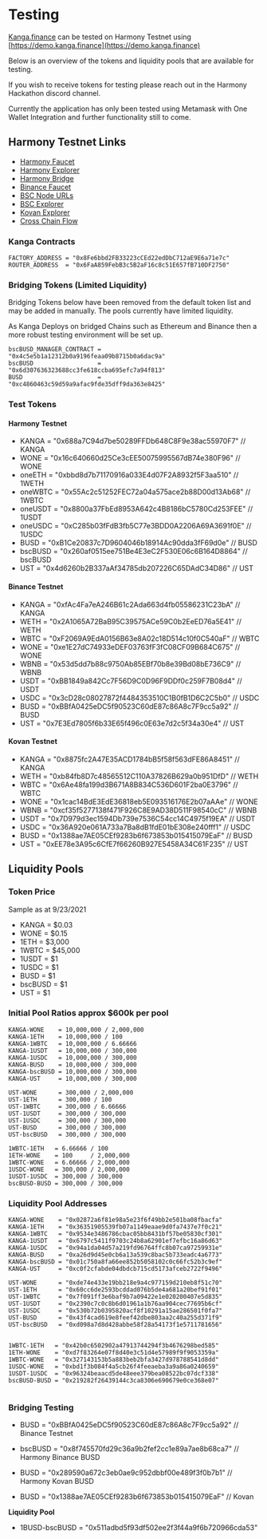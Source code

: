 # Testing

[Kanga.finance](https://kanga.finance) can be tested on Harmony Testnet using 
[https://demo.kanga.finance](https://demo.kanga.finance)

Below is an overview of the tokens and liquidity pools that are available for testing.

If you wish to receive tokens for testing please reach out in the Harmony Hackathon discord channel.

Currently the application has only been tested using Metamask with One Wallet Integration and further functionality still to come.

## Harmony Testnet Links

- [Harmony Faucet](https://faucet.pops.one/)
- [Harmony Explorer](https://explorer.pops.one/)
- [Harmony Bridge](https://testnet.bridge.hmny.io/erc20)
- [Binance Faucet](https://testnet.binance.org/faucet-smart)
- [BSC Node URLs](https://docs.binance.org/smart-chain/developer/rpc.html)
- [BSC Explorer](https://testnet.bscscan.com/address/0x8875fc2A47E35ACD1784bB5f58f563dFE86A8451#tokentxns)
- [Kovan Explorer](https://kovan.etherscan.io/)
- [Cross Chain Flow](https://miro.com/app/board/o9J_l1l6L0I=/)

### Kanga Contracts
```
FACTORY_ADDRESS = "0x8Fe6bbd2FB33223cCEd22edDbC712aE9E6a71e7c"
ROUTER_ADDRESS  = "0x6FaA859FebB3c5B2aF16c8c51E657fB710DF2750"
```

### Bridging Tokens (Limited Liquidity)
Bridging Tokens below have been removed from the default token list and may be added in manually. The pools currently have limited liquidity. 

As Kanga Deploys on bridged Chains such as Ethereum and Binance then a more robust testing environment will be set up.
```
bscBUSD_MANAGER_CONTRACT = "0x4c5e5b1a12312b0a9196feaa09b8715b0a6dac9a"
bscBUSD                  = "0x6d307636323688cc3fe618ccba695efc7a94f813"
BUSD                     = "0xc4860463c59d59a9afac9fde35dff9da363e8425"
```

### Test Tokens

#### Harmony Testnet
* KANGA   = "0x688a7C94d7be50289FFDb648C8F9e38ac55970F7" // KANGA
* WONE    = "0x16c640660d25Ce3cEE50075995567dB74e380F96" // WONE 
* oneETH  = "0xbbd8d7b71170916a033E4d07F2A8932f5F3aa510" // 1WETH
* oneWBTC = "0x55Ac2c51252FEC72a04a575ace2b88D00d13Ab68" // 1WBTC
* oneUSDT = "0x8800a37FbEd8953A642c4B8186bC5780Cd253FEE" // 1USDT 
* oneUSDC = "0xC285b03fFdB3fb5C77e3BDD0A2206A69A3691f0E" // 1USDC 
* BUSD    = "0xB1Ce20837c7D9604046b18914Ac90dda3fF69d0e" // BUSD
* bscBUSD = "0x260af0515ee751Be4E3eC2F530E06c6B164D8864" // bscBUSD 
* UST     = "0x4d6260b2B337aAf34785db207226C65DAdC34D86" // UST

#### Binance Testnet
* KANGA   = "0xfAc4Fa7eA246B61c2Ada663d4fb05586231C23bA" // KANGA
* WETH    = "0x2A1065A72BaB95C39575ACe59C0b2EeED76a5E41" // WETH
* WBTC    = "0xF2069A9EdA0156B63e8A02c18D514c10f0C540aF" // WBTC 
* WONE    = "0xe1E27dC74933eDEF03763fF3fC08CF09B684C675" // WONE
* WBNB    = "0x53d5dd7b88c9750Ab85EBf70b8e39Bd08bE736C9" // WBNB
* USDT    = "0xBB1849a842Cc7F56D9C0D96F9DDf0c259F7B08d4" // USDT 
* USDC    = "0x3cD28c08027872f4484353510C1B0fB1D6C2C5b0" // USDC 
* BUSD    = "0xBBfA0425eDC5f90523C60dE87c86A8c7F9cc5a92" // BUSD
* UST     = "0x7E3Ed7805f6b33E65f496c0E63e7d2c5f34a30e4" // UST

#### Kovan Testnet
* KANGA   = "0x8875fc2A47E35ACD1784bB5f58f563dFE86A8451" // KANGA
* WETH    = "0xb84fb8D7c48565512C110A37826B629a0b951DfD" // WETH 
* WBTC    = "0x6Ae48fa199d3B671A8B834C536D601F2ba0E3796" // WBTC
* WONE    = "0x1cac14BdE3EdE36818eb5E093516176E2b07aAAe" // WONE
* WBNB    = "0xcf35f5277138f471F926C8E9AD38D511F98540cC" // WBNB 
* USDT    = "0x7D979d3ec1594Db739e7536C54cc14C4975f19EA" // USDT 
* USDC    = "0x36A920e061A733a7Ba8dB1fdE01bE308e240fff1" // USDC
* BUSD    = "0x1388ae7AE05CEf9283b6f673853b015415079EaF" // BUSD 
* UST     = "0xEE78e3A95c6CfE7f66260B927E5458A34C61F235" // UST


## Liquidity Pools

### Token Price
Sample as at 9/23/2021

* KANGA   = $0.03
* WONE    = $0.15
* 1ETH    = $3,000
* 1WBTC   = $45,000
* 1USDT   = $1
* 1USDC   = $1
* BUSD    = $1
* bscBUSD = $1
* UST     = $1

### Initial Pool Ratios approx $600k per pool
```
KANGA-WONE    = 10,000,000 / 2,000,000
KANGA-1ETH    = 10,000,000 / 100
KANGA-1WBTC   = 10,000,000 / 6.66666
KANGA-1USDT   = 10,000,000 / 300,000
KANGA-1USDC   = 10,000,000 / 300,000
KANGA-BUSD    = 10,000,000 / 300,000
KANGA-bscBUSD = 10,000,000 / 300,000
KANGA-UST     = 10,000,000 / 300,000

UST-WONE      = 300,000 / 2,000,000
UST-1ETH      = 300,000 / 100
UST-1WBTC     = 300,000 / 6.66666
UST-1USDT     = 300,000 / 300,000
UST-1USDC     = 300,000 / 300,000
UST-BUSD      = 300,000 / 300,000
UST-bscBUSD   = 300,000 / 300,000

1WBTC-1ETH   = 6.66666 / 100
1ETH-WONE    = 100     / 2,000,000
1WBTC-WONE   = 6.66666 / 2,000,000
1USDC-WONE   = 300,000 / 2,000,000
1USDT-1USDC  = 300,000 / 300,000
bscBUSD-BUSD = 300,000 / 300,000
```

### Liquidity Pool Addresses

```
KANGA-WONE    = "0x02872a6f81e98a5e23f6f49bb2e501ba08fbacfa" 
KANGA-1ETH    = "0x36351905539fb07a1149eaae9d0fa7437e7f0c21"
KANGA-1WBTC   = "0x9534e3486786cbac05bb8431bf57be05830cf301"
KANGA-1USDT   = "0x6797c5411f9703c24b8a62901ef7efbc16a86d63"
KANGA-1USDC   = "0x94a1da04d57a219fd96764ffc8b07ca97259931e"
KANGA-BUSD    = "0xa26d9d45e0cb6a13a539c8bac5b733eadc4a6773"
KANGA-bscBUSD = "0x01c750a8fa66ee852b5058102c0c66fc52b3c9ef"
KANGA-UST     = "0xc0f2cfabde04dbdcb715cd5173afceb2722f9496"

UST-WONE      = "0xde74e433e19bb218e9a4c977159d210eb8f51c70"
UST-1ETH      = "0x60cc6de2593bcddad076b5de4a681a20bef91f01"
UST-1WBTC     = "0x7f091ff3e6baf9b7a09422e1e020200407e5d835"
UST-1USDT     = "0x2390c7c0c8b6d01961a1b76aa904cec77695b6cf"
UST-1USDC     = "0x530b72b0395820acf8f10291a15ae286501f0fa7"
UST-BUSD      = "0x43f4cad619e8feef42dbe803aa2c40a255d371f9"
UST-bscBUSD   = "0xd098a7d8d428abbe58f28a54173f1e5711781656"


1WBTC-1ETH   = "0x42b0c6502902a47913744294f3b4676298bed585"
1ETH-WONE    = "0xd7f83264e07f8d40e3c51d4e57989f9f9053359a"
1WBTC-WONE   = "0x327143153b5a883beb2bfa3427d978788541d8dd"
1USDC-WONE   = "0xbd1f3b084f4a5cb26f4feeaeba3a9a86a0240659"
1USDT-1USDC  = "0x96324beaacd5de48eee379bea08522bc07dcf338"
bscBUSD-BUSD = "0x219282f26439144c3ca8306e690679e0ce368e07"


```

### Bridging Testing

* BUSD    = "0xBBfA0425eDC5f90523C60dE87c86A8c7F9cc5a92" // Binance Testnet
* bscBUSD = "0x8f745570fd29c36a9b2fef2cc1e89a7ae8b68ca7" // Harmony Binance BUSD
* BUSD    = "0x289590a672c3eb0ae9c952dbbf00e489f3f0b7b1" // Harmony Kovan BUSD

* BUSD    = "0x1388ae7AE05CEf9283b6f673853b015415079EaF" // Kovan 

**Liquidity Pool**

* 1BUSD-bscBUSD = "0x511adbd5f93df502ee2f3f44a9f6b720966cda53"




